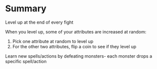 # Summary

Level up at the end of every fight

When you level up, some of your attributes are increased at random:
1. Pick one attribute at random to level up
2. For the other two attributes, flip a coin to see if they level up

Learn new spells/actions by defeating monsters- each monster drops a specific spell/action